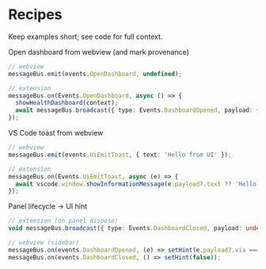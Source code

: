 # Recipes

Keep examples short; see code for full context.

Open dashboard from webview (and mark provenance)

```ts
// webview
messageBus.emit(events.OpenDashboard, undefined);

// extension
messageBus.on(Events.OpenDashboard, async () => {
  showHealthDashboard(context);
  await messageBus.broadcast({ type: Events.DashboardOpened, payload: { via: 'other' } });
});
```

VS Code toast from webview

```ts
// webview
messageBus.emit(events.UiEmitToast, { text: 'Hello from UI' });

// extension
messageBus.on(Events.UiEmitToast, async (e) => {
  await vscode.window.showInformationMessage(e.payload?.text ?? 'Hello');
});
```

Panel lifecycle → UI hint

```ts
// extension (on panel dispose)
void messageBus.broadcast({ type: Events.DashboardClosed, payload: undefined });

// webview (sidebar)
messageBus.on(events.DashboardOpened, (e) => setHint(e.payload?.via === 'commandPalette'));
messageBus.on(events.DashboardClosed, () => setHint(false));
```
